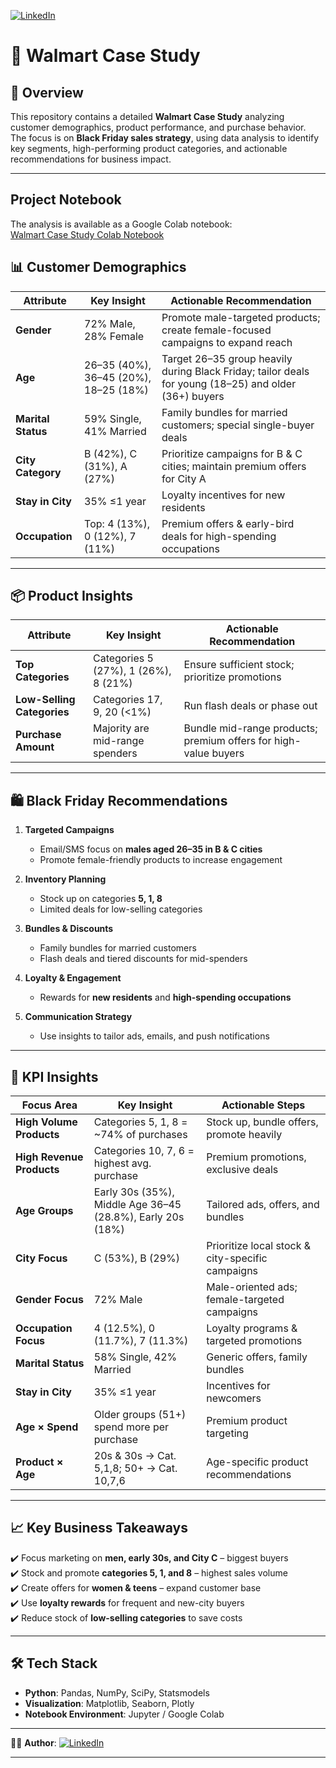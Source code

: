 
[![LinkedIn](https://img.shields.io/badge/LinkedIn-Tarini%20Prasad%20Samantray-blue?logo=linkedin&logoColor=white)](https://www.linkedin.com/in/mr-tps/)

# 🛒 Walmart Case Study

## 📌 Overview  
This repository contains a detailed **Walmart Case Study** analyzing customer demographics, product performance, and purchase behavior.  
The focus is on **Black Friday sales strategy**, using data analysis to identify key segments, high-performing product categories, and actionable recommendations for business impact.  

---

## Project Notebook
The analysis is available as a Google Colab notebook:  
[Walmart Case Study Colab Notebook](https://colab.research.google.com/drive/1X6tyDSGtsQA2HMGPcrf4b9jC9Iie4HqX?usp=sharing)

## 📊 Customer Demographics  

| Attribute       | Key Insight | Actionable Recommendation |
|-----------------|-------------|---------------------------|
| **Gender**      | 72% Male, 28% Female | Promote male-targeted products; create female-focused campaigns to expand reach |
| **Age**         | 26–35 (40%), 36–45 (20%), 18–25 (18%) | Target 26–35 group heavily during Black Friday; tailor deals for young (18–25) and older (36+) buyers |
| **Marital Status** | 59% Single, 41% Married | Family bundles for married customers; special single-buyer deals |
| **City Category** | B (42%), C (31%), A (27%) | Prioritize campaigns for B & C cities; maintain premium offers for City A |
| **Stay in City** | 35% ≤1 year | Loyalty incentives for new residents |
| **Occupation**  | Top: 4 (13%), 0 (12%), 7 (11%) | Premium offers & early-bird deals for high-spending occupations |

---

## 📦 Product Insights  

| Attribute         | Key Insight | Actionable Recommendation |
|-------------------|-------------|---------------------------|
| **Top Categories** | Categories 5 (27%), 1 (26%), 8 (21%) | Ensure sufficient stock; prioritize promotions |
| **Low-Selling Categories** | Categories 17, 9, 20 (<1%) | Run flash deals or phase out |
| **Purchase Amount** | Majority are mid-range spenders | Bundle mid-range products; premium offers for high-value buyers |

---

## 🛍️ Black Friday Recommendations  

1. **Targeted Campaigns**  
   - Email/SMS focus on **males aged 26–35 in B & C cities**  
   - Promote female-friendly products to increase engagement  

2. **Inventory Planning**  
   - Stock up on categories **5, 1, 8**  
   - Limited deals for low-selling categories  

3. **Bundles & Discounts**  
   - Family bundles for married customers  
   - Flash deals and tiered discounts for mid-spenders  

4. **Loyalty & Engagement**  
   - Rewards for **new residents** and **high-spending occupations**  

5. **Communication Strategy**  
   - Use insights to tailor ads, emails, and push notifications  

---

## 📌 KPI Insights  

| Focus Area        | Key Insight | Actionable Steps |
|-------------------|-------------|------------------|
| **High Volume Products** | Categories 5, 1, 8 = ~74% of purchases | Stock up, bundle offers, promote heavily |
| **High Revenue Products** | Categories 10, 7, 6 = highest avg. purchase | Premium promotions, exclusive deals |
| **Age Groups** | Early 30s (35%), Middle Age 36–45 (28.8%), Early 20s (18%) | Tailored ads, offers, and bundles |
| **City Focus** | C (53%), B (29%) | Prioritize local stock & city-specific campaigns |
| **Gender Focus** | 72% Male | Male-oriented ads; female-targeted campaigns |
| **Occupation Focus** | 4 (12.5%), 0 (11.7%), 7 (11.3%) | Loyalty programs & targeted promotions |
| **Marital Status** | 58% Single, 42% Married | Generic offers, family bundles |
| **Stay in City** | 35% ≤1 year | Incentives for newcomers |
| **Age × Spend** | Older groups (51+) spend more per purchase | Premium product targeting |
| **Product × Age** | 20s & 30s → Cat. 5,1,8; 50+ → Cat. 10,7,6 | Age-specific product recommendations |

---

## 📈 Key Business Takeaways  

✔️ Focus marketing on **men, early 30s, and City C** – biggest buyers  
✔️ Stock and promote **categories 5, 1, and 8** – highest sales volume  
✔️ Create offers for **women & teens** – expand customer base  
✔️ Use **loyalty rewards** for frequent and new-city buyers  
✔️ Reduce stock of **low-selling categories** to save costs  

---

## 🛠️ Tech Stack  
- **Python**: Pandas, NumPy, SciPy, Statsmodels  
- **Visualization**: Matplotlib, Seaborn, Plotly  
- **Notebook Environment**: Jupyter / Google Colab  

---

👩‍💻 **Author**: [![LinkedIn](https://img.shields.io/badge/LinkedIn-Tarini%20Prasad%20Samantray-blue?logo=linkedin&logoColor=white)](https://www.linkedin.com/in/mr-tps/)

---




